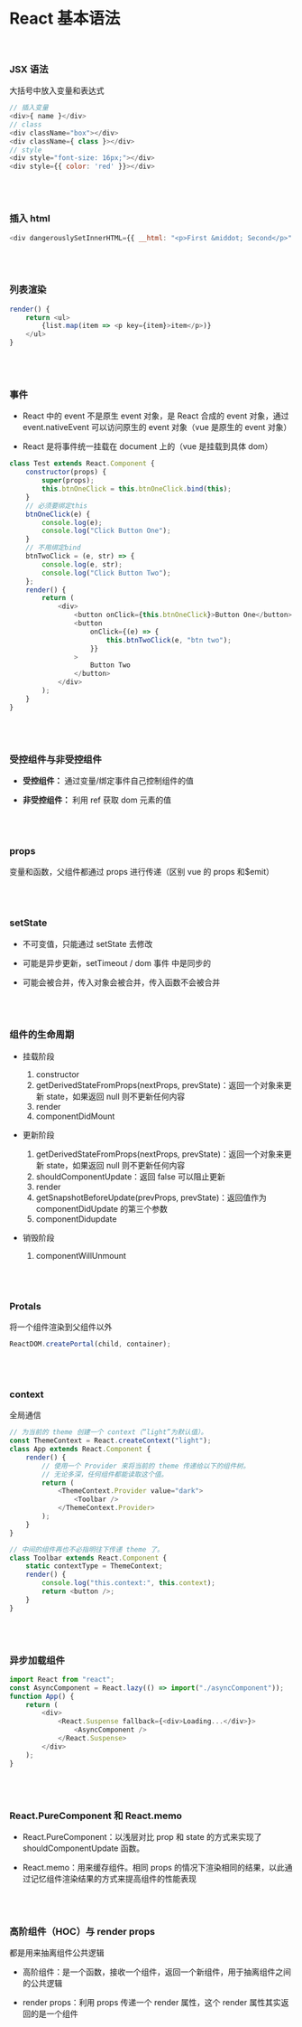 # React 基本语法

</br>

### JSX 语法

大括号中放入变量和表达式

```javascript
// 插入变量
<div>{ name }</div>
// class
<div className="box"></div>
<div className={ class }></div>
// style
<div style="font-size: 16px;"></div>
<div style={{ color: 'red' }}></div>
```

</br>
</br>

### 插入 html

```javascript
<div dangerouslySetInnerHTML={{ __html: "<p>First &middot; Second</p>" }} />
```

</br>
</br>

### 列表渲染

```javascript
render() {
    return <ul>
        {list.map(item => <p key={item}>item</p>)}
    </ul>
}
```

</br>
</br>

### 事件

-   React 中的 event 不是原生 event 对象，是 React 合成的 event 对象，通过 event.nativeEvent 可以访问原生的 event 对象（vue 是原生的 event 对象）

-   React 是将事件统一挂载在 document 上的（vue 是挂载到具体 dom）

```javascript
class Test extends React.Component {
    constructor(props) {
        super(props);
        this.btnOneClick = this.btnOneClick.bind(this);
    }
    // 必须要绑定this
    btnOneClick(e) {
        console.log(e);
        console.log("Click Button One");
    }
    // 不用绑定bind
    btnTwoClick = (e, str) => {
        console.log(e, str);
        console.log("Click Button Two");
    };
    render() {
        return (
            <div>
                <button onClick={this.btnOneClick}>Button One</button>
                <button
                    onClick={(e) => {
                        this.btnTwoClick(e, "btn two");
                    }}
                >
                    Button Two
                </button>
            </div>
        );
    }
}
```

</br>
</br>

### 受控组件与非受控组件

-   **受控组件：** 通过变量/绑定事件自己控制组件的值

-   **非受控组件：** 利用 ref 获取 dom 元素的值

</br>
</br>

### props

变量和函数，父组件都通过 props 进行传递（区别 vue 的 props 和$emit）

</br>
</br>

### setState

-   不可变值，只能通过 setState 去修改

-   可能是异步更新，setTimeout / dom 事件 中是同步的

-   可能会被合并，传入对象会被合并，传入函数不会被合并

</br>
</br>

### 组件的生命周期

-   挂载阶段

    1. constructor
    2. getDerivedStateFromProps(nextProps, prevState)：返回一个对象来更新 state，如果返回 null 则不更新任何内容
    3. render
    4. componentDidMount

-   更新阶段

    1. getDerivedStateFromProps(nextProps, prevState)：返回一个对象来更新 state，如果返回 null 则不更新任何内容
    2. shouldComponentUpdate：返回 false 可以阻止更新
    3. render
    4. getSnapshotBeforeUpdate(prevProps, prevState)：返回值作为 componentDidUpdate 的第三个参数
    5. componentDidupdate

-   销毁阶段

    1. componentWillUnmount

</br>
</br>

### Protals

将一个组件渲染到父组件以外

```javascript
ReactDOM.createPortal(child, container);
```

</br>
</br>

### context

全局通信

```javascript
// 为当前的 theme 创建一个 context（“light”为默认值）。
const ThemeContext = React.createContext("light");
class App extends React.Component {
    render() {
        // 使用一个 Provider 来将当前的 theme 传递给以下的组件树。
        // 无论多深，任何组件都能读取这个值。
        return (
            <ThemeContext.Provider value="dark">
                <Toolbar />
            </ThemeContext.Provider>
        );
    }
}

// 中间的组件再也不必指明往下传递 theme 了。
class Toolbar extends React.Component {
    static contextType = ThemeContext;
    render() {
        console.log("this.context:", this.context);
        return <button />;
    }
}
```

</br>
</br>

### 异步加载组件

```javascript
import React from "react";
const AsyncComponent = React.lazy(() => import("./asyncComponent"));
function App() {
    return (
        <div>
            <React.Suspense fallback={<div>Loading...</div>}>
                <AsyncComponent />
            </React.Suspense>
        </div>
    );
}
```

</br>
</br>

### React.PureComponent 和 React.memo

-   React.PureComponent：以浅层对比 prop 和 state 的方式来实现了 shouldComponentUpdate 函数。

-   React.memo：用来缓存组件。相同 props 的情况下渲染相同的结果，以此通过记忆组件渲染结果的方式来提高组件的性能表现

</br>
</br>

### 高阶组件（HOC）与 render props

都是用来抽离组件公共逻辑

-   高阶组件：是一个函数，接收一个组件，返回一个新组件，用于抽离组件之间的公共逻辑

-   render props：利用 props 传递一个 render 属性，这个 render 属性其实返回的是一个组件

</br>
</br>
